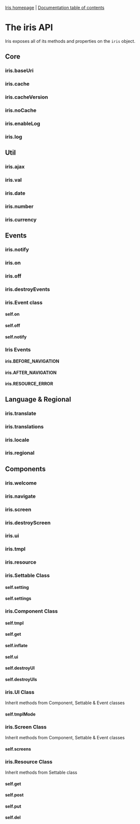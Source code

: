 [Iris homepage](https://github.com/iris-js/iris) | [Documentation table of contents](toc.md)

# The iris API

Iris exposes all of its methods and properties on the `iris` object.

## Core
### iris.baseUri
### iris.cache
### iris.cacheVersion
### iris.noCache
### iris.enableLog
### iris.log


## Util
### iris.ajax
### iris.val
### iris.date
### iris.number
### iris.currency


## Events
### iris.notify
### iris.on
### iris.off
### iris.destroyEvents

### iris.Event class
#### self.on
#### self.off
#### self.notify

### Iris Events
#### iris.BEFORE_NAVIGATION
#### iris.AFTER_NAVIGATION
#### iris.RESOURCE_ERROR


## Language & Regional
### iris.translate
### iris.translations
### iris.locale
### iris.regional


## Components
### iris.welcome
### iris.navigate
### iris.screen
### iris.destroyScreen
### iris.ui
### iris.tmpl
### iris.resource

### iris.Settable Class
#### self.setting
#### self.settings

### iris.Component Class
#### self.tmpl
#### self.get
#### self.inflate
#### self.ui
#### self.destroyUI
#### self.destroyUIs

### iris.UI Class
Inherit methods from Component, Settable & Event classes
#### self.tmplMode

### iris.Screen Class
Inherit methods from Component, Settable & Event classes
#### self.screens

### iris.Resource Class
Inherit methods from Settable class
#### self.get
#### self.post
#### self.put
#### self.del
